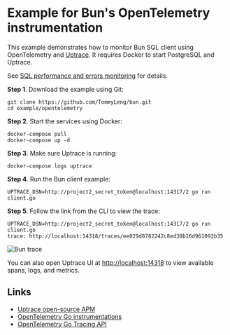 # Example for Bun's OpenTelemetry instrumentation

This example demonstrates how to monitor Bun SQL client using OpenTelemetry and
[Uptrace](https://github.com/TommyLeng/uptrace). It requires Docker to start PostgreSQL and Uptrace.

See
[SQL performance and errors monitoring](https://bun.uptrace.dev/guide/performance-monitoring.html)
for details.

**Step 1**. Download the example using Git:

```shell
git clone https://github.com/TommyLeng/bun.git
cd example/opentelemetry
```

**Step 2**. Start the services using Docker:

```shell
docker-compose pull
docker-compose up -d
```

**Step 3**. Make sure Uptrace is running:

```shell
docker-compose logs uptrace
```

**Step 4**. Run the Bun client example:

```shell
UPTRACE_DSN=http://project2_secret_token@localhost:14317/2 go run client.go
```

**Step 5**. Follow the link from the CLI to view the trace:

```shell
UPTRACE_DSN=http://project2_secret_token@localhost:14317/2 go run client.go
trace: http://localhost:14318/traces/ee029d8782242c8ed38b16d961093b35
```

![Bun trace](./image/bun-trace.png)

You can also open Uptrace UI at [http://localhost:14318](http://localhost:14318) to view available
spans, logs, and metrics.

## Links

- [Uptrace open-source APM](https://uptrace.dev/get/open-source-apm.html)
- [OpenTelemetry Go instrumentations](https://uptrace.dev/opentelemetry/instrumentations/?lang=go)
- [OpenTelemetry Go Tracing API](https://uptrace.dev/opentelemetry/go-tracing.html)
